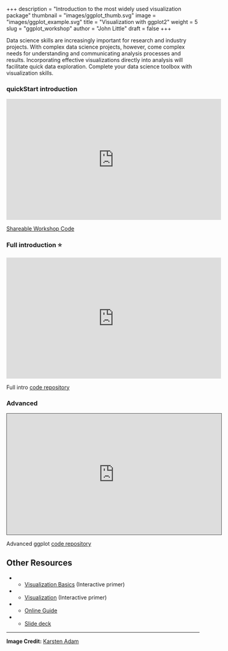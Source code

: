 +++
description = "Introduction to the most widely used visualization package"
thumbnail = "images/ggplot_thumb.svg"
image = "images/ggplot_example.svg"
title = "Visualization with ggplot2"
weight = 5
slug = "ggplot_workshop"
author = "John Little"
draft = false
+++
<!-- Image Credit:  https://www.flickr.com/photos/79237959@N02/12210424505/sizes/o/ -->

Data science skills are increasingly important for research and industry projects.  With complex data science projects, however, come complex needs for understanding and communicating analysis processes and results.  Incorporating effective visualizations directly into analysis will facilitate quick data exploration.  Complete your data science toolbox with visualization skills.  

### quickStart introduction

<iframe width="560" height="315" src="https://www.youtube.com/embed/TIJzx5eQbgk" title="YouTube video player" frameborder="0" allow="accelerometer; autoplay; clipboard-write; encrypted-media; gyroscope; picture-in-picture" allowfullscreen></iframe>  

[Shareable Workshop Code](https://github.com/libjohn/workshop_ggplot2)

### Full introduction ⭐

<iframe height="315" width="560" src="https://warpwire.duke.edu/w/v4gFAA/" frameborder="0" scrolling="0" allow="autoplay *; encrypted-media *; fullscreen *; picture-in-picture *;" allowfullscreen></iframe>

Full intro [code repository](https://github.com/amzoss/ggplot2-workshop)

### Advanced

<iframe src="https://library.capture.duke.edu/Panopto/Pages/Embed.aspx?id=b41df32a-cfa3-4e8c-b374-aab600f18fc7&autoplay=false&offerviewer=true&showtitle=true&showbrand=false&start=0&interactivity=all" width=560 height=315 style="border: 1px solid #464646;" allowfullscreen allow="autoplay"></iframe>

Advanced ggplot [code repository](https://github.com/amzoss/adv-ggplot2-F19)

<!--
<a href="https://duke.libcal.com/event/7299572" class="button">Register:<br>R for data science: visualization, pivot, join, regression<br> Feb. 4, 2021</a>  

<a href="https://duke.libcal.com/event/7336057" class="button">Register<br>Visualization in R using ggplot2<br> Mar. 23, 2021</a>  

-->

## Other Resources  


- * [Visualization Basics](https://rstudio.cloud/learn/primers/1.1)  (Interactive primer)
- * [Visualization](https://rstudio.cloud/learn/primers/3)  (Interactive primer)
- * [Online Guide](https://ggplot.library.duke.edu/guide.html)
- * [Slide deck](https://ggplot.library.duke.edu/slides/index.html)

***

**Image Credit:**  [	Karsten Adam](https://commons.wikimedia.org/wiki/File:Beta-distribution.svg)